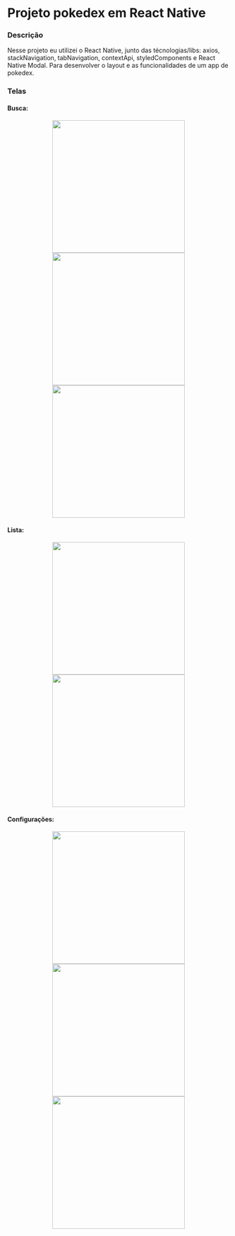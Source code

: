 # Projeto pokedex em React Native


### Descrição
Nesse projeto eu utilizei o React Native, junto das técnologias/libs: axios, stackNavigation, tabNavigation, contextApi, styledComponents e React Native Modal. Para desenvolver o layout e as funcionalidades de um app de pokedex.

### Telas

#### Busca:
<p align="center">
    <img width="300" src="./assets/imgs/search.jpeg"/>
    <img width="300" src="./assets/imgs/modal.jpeg"/>
    <img width="300" src="./assets/imgs/modalP.jpeg"/>
</p>

#### Lista:
<p align="center">
    <img width="300" src="./assets/imgs/list.jpeg"/>
    <img width="300" src="./assets/imgs/listp.jpeg"/>
</p>

#### Configurações:
<p align="center">
    <img width="300" src="./assets/imgs/settings.jpeg"/>
    <img width="300" src="./assets/imgs/language.jpeg"/>
    <img width="300" src="./assets/imgs/darkmode.jpeg"/>
</p>
